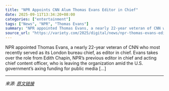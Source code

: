 ```yaml
---
title: "NPR Appoints CNN Alum Thomas Evans Editor in Chief"
date: 2025-09-11T13:34:20+08:00
categories: ["entertainment"]
tags: ["News", "NPR", "Thomas Evans"]
summary: "NPR appointed Thomas Evans, a nearly 22-year veteran of CNN who most recently served as its London bureau chief, as editor in chief. Evans takes over the role from Edith Chapin, NPR&#8217;s previous e"
source_url: "https://variety.com/2025/digital/news/npr-thomas-evans-editor-in-chief-cnn-1236515070/"
---
```


NPR appointed Thomas Evans, a nearly 22-year veteran of CNN who most recently served as its London bureau chief, as editor in chief. Evans takes over the role from Edith Chapin, NPR&#8217;s previous editor in chief and acting chief content officer, who is leaving the organization amid the U.S. government&#8217;s axing funding for public media [&#8230;]

---

*来源: [原文链接](https://variety.com/2025/digital/news/npr-thomas-evans-editor-in-chief-cnn-1236515070/)*
